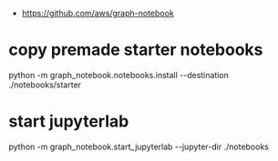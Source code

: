 

* https://github.com/aws/graph-notebook

# copy premade starter notebooks
python -m graph_notebook.notebooks.install --destination ./notebooks/starter

# start jupyterlab
python -m graph_notebook.start_jupyterlab --jupyter-dir ./notebooks

